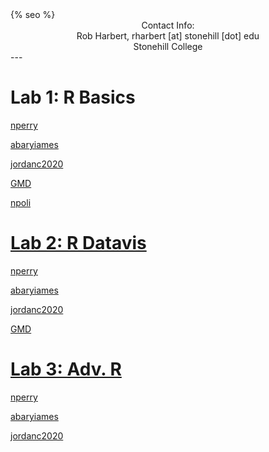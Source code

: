 ﻿<html>
  <head>
    {% seo %}
  </head>
</html>

<center>
Contact Info:<br>
Rob Harbert, 
rharbert [at] stonehill [dot] edu <br>
Stonehill College <br>
</center>
---
 
# Lab 1: R Basics
<a href='blogs/nperry/Lab1.html'> nperry

<a href='blogs/abaryiames/Lab1.html'> abaryiames

<a href='blogs/jordanc2020/lab1.html'> jordanc2020

<a href='blogs/GMD/rmarkdown2.html'> GMD

<a href='blogs/npoli/Lab1.html'> npoli

# Lab 2: R Datavis

<a href='blogs/nperry/Lab2.html'> nperry

<a href='blogs/abaryiames/Lab_2.html'> abaryiames

<a href='blogs/jordanc2020/week3lab.html'> jordanc2020

<a href='blogs/GMD/rmarkdown3.html'> GMD

# Lab 3: Adv. R

<a href='blogs/nperry/Lab3.html'> nperry

<a href='blogs/abaryiames/Lab3.html'> abaryiames

<a href='blogs/jordanc2020/Lab4.html'> jordanc2020



